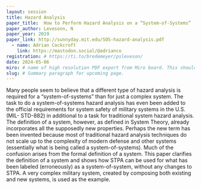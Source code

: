 ```yaml
---
layout: session
title: Hazard Analysis
paper_title:  How to Perform Hazard Analysis on a “System-of-Systems”
paper_author: Levesonn, N
paper_year: 2019
paper_link: http://sunnyday.mit.edu/SOS-hazard-analysis.pdf
  - name: Adrian Cockcroft
    link: https://mastodon.social/@adrianco
registration: # https://ti.to/bredemeyer/psleveson/
date: 2024-05-06
miro: # name of high resolution PDF export from Miro board. This should be the same name as the corresponding session markdown document.
slug: # Summary paragraph for upcoming page.
---
```


Many people seem to believe that a different type of hazard analysis is required for a
“system-of-systems” than for just a complex system. The task to do a system-of-systems hazard analysis
has even been added to the official requirements for system safety of military systems in the U.S. (MIL-
STD-882) in additional to a task for traditional system hazard analysis. The definition of a system,
however, as defined in System Theory, already incorporates all the supposedly new properties.
Perhaps the new term has been invented because most of traditional hazard analysis techniques do
not scale up to the complexity of modern defense and other systems (essentially what is being called a
system-of-systems). Much of the confusion arises from the formal definition of a system. This paper
clarifies the definition of a system and shows how STPA can be used for what has been labeled
(erroneously) as a system-of-system, without any changes to STPA. A very complex military system,
created by composing both existing and new systems, is used as the example.
```
